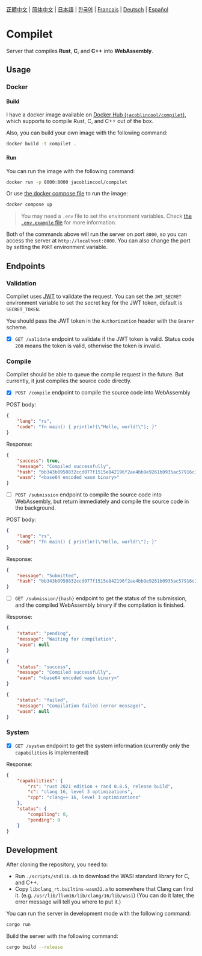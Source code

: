 <!-- ai18n [ignore] -->
[正體中文](translated/README.zh-TW.md) | [简体中文](translated/README.zh-CN.md) | [日本語](translated/README.ja.md) | [한국어](translated/README.ko.md) | [Français](translated/README.fr.md) | [Deutsch](translated/README.de.md) | [Español](translated/README.es.md)
<!-- /ai18n [ignore] -->

# Compilet

Server that compiles **Rust**, **C**, and **C++** into **WebAssembly**.

## Usage

### Docker

#### Build

I have a docker image available on [Docker Hub (`jacoblincool/compilet`)](https://hub.docker.com/r/jacoblincool/compilet), which supports to compile Rust, C, and C++ out of the box.

Also, you can build your own image with the following command:

```bash
docker build -t compilet .
```

#### Run

You can run the image with the following command:

```bash
docker run -p 8000:8000 jacoblincool/compilet
```

Or use [the docker compose file](./docker-compose.yml) to run the image:

```bash
docker compose up
```

> You may need a `.env` file to set the environment variables. Check [the `.env.example` file](./.env.example) for more information.

Both of the commands above will run the server on port `8000`, so you can access the server at `http://localhost:8000`. You can also change the port by setting the `PORT` environment variable.

## Endpoints

### Validation

Compilet uses [JWT](https://jwt.io/) to validate the request. You can set the `JWT_SECRET` environment variable to set the secret key for the JWT token, default is `SECRET_TOKEN`.

You should pass the JWT token in the `Authorization` header with the `Bearer` scheme.

- [x] `GET /validate` endpoint to validate if the JWT token is valid. Status code `200` means the token is valid, otherwise the token is invalid.

### Compile

Compilet should be able to queue the compile request in the future. But currently, it just compiles the source code directly.

- [x] `POST /compile` endpoint to compile the source code into WebAssembly

POST body:

```json
{
    "lang": "rs",
    "code": "fn main() { println!(\"Hello, world!\"); }"
}
```

Response:

```json
{
    "success": true,
    "message": "Compiled successfully",
    "hash": "bb343b0950832ccd077f1515e842196f2ae4bb9e9261b0935ac57916c3cf305d",
    "wasm": "<base64 encoded wasm binary>"
}
```

- [ ] `POST /submission` endpoint to compile the source code into WebAssembly, but return immediately and compile the source code in the background.

POST body:

```json
{
    "lang": "rs",
    "code": "fn main() { println!(\"Hello, world!\"); }"
}
```

Response:

```json
{
    "message": "Submitted",
    "hash": "bb343b0950832ccd077f1515e842196f2ae4bb9e9261b0935ac57916c3cf305d"
}
```

- [ ] `GET /submission/{hash}` endpoint to get the status of the submission, and the compiled WebAssembly binary if the compilation is finished.

Response:

```json
{
    "status": "pending",
    "message": "Waiting for compilation",
    "wasm": null
}
```

```json
{
    "status": "success",
    "message": "Compiled successfully",
    "wasm": "<base64 encoded wasm binary>"
}
```

```json
{
    "status": "failed",
    "message": "Compilation failed (error message)",
    "wasm": null
}
```

### System

- [x] `GET /system` endpoint to get the system information (currently only the `capabilities` is implemented)

Response:

```json
{
    "capabilities": {
        "rs": "rust 2021 edition + rand 0.8.5, release build",
        "c": "clang 16, level 3 optimizations",
        "cpp": "clang++ 16, level 3 optimizations"
    },
    "status": {
        "compiling": 0,
        "pending": 0
    }
}
```

## Development

After cloning the repository, you need to:

- Run `./scripts/stdlib.sh` to download the WASI standard library for C, and C++.
- Copy `libclang_rt.builtins-wasm32.a` to somewhere that Clang can find it. (e.g. `/usr/lib/llvm16/lib/clang/16/lib/wasi`) (You can do it later, the error message will tell you where to put it.)

You can run the server in development mode with the following command:

```bash
cargo run
```

Build the server with the following command:

```bash
cargo build --release
```
